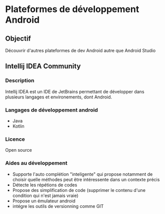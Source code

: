 # Plateformes de développement Android
## Objectif
Découvrir d'autres plateformes de dev Android autre que Android Studio

## Intellij IDEA Community
### Description
Intellij IDEA est un IDE de JetBrains permettant de développer dans plusieurs langages et environements, dont Android.

### Langages de développement android
- Java
- Kotlin

### Licence
Open source

### Aides au développement
- Supporte l'auto complétion "inteligente" qui propose notamment de choisir quelle méthodes peut être intéressente dans un contexte précis
- Détecte les répétions de codes
- Propose des simplification de code (supprimer le contenu d'une condition qui n'est jamais vraie)
- Propose un émulateur android
- intégre les outils de versionning comme GIT
